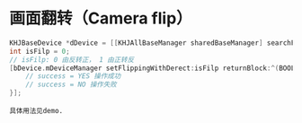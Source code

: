 # 画面翻转（Camera  flip）

```objective-c
KHJBaseDevice *dDevice = [[KHJAllBaseManager sharedBaseManager] searchForkey:Uid];
int isFilp = 0; 
// isFilp: 0 由反转正， 1 由正转反
[bDevice.mDeviceManager setFlippingWithDerect:isFilp returnBlock:^(BOOL success) {
    // success = YES 操作成功
    // success = NO 操作失败
}];
```
```
具体用法见demo.
```
